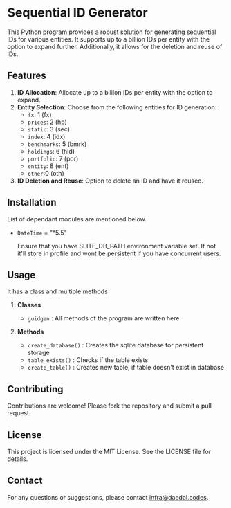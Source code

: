 # Sequential ID Generator

This Python program provides a robust solution for generating sequential IDs for various entities. It supports up to a billion IDs per entity with the option to expand further. Additionally, it allows for the deletion and reuse of IDs.

## Features

1. **ID Allocation**: Allocate up to a billion IDs per entity with the option to expand.
2. **Entity Selection**: Choose from the following entities for ID generation:
   - `fx`: 1 (fx)
   - `prices`: 2 (hp)
   - `static`: 3 (sec)
   - `index`: 4 (idx)
   - `benchmarks`: 5 (bmrk)
   - `holdings`: 6 (hld)
   - `portfolio`: 7 (por)
   - `entity`: 8 (ent)
   - `other`:0 (oth)
3. **ID Deletion and Reuse**: Option to delete an ID and have it reused.

## Installation

List of dependant modules are mentioned below.

- `DateTime` = "^5.5"

  Ensure that you have SLITE_DB_PATH environment variable set. If not it'll store in profile and wont be persistent
  if you have concurrent users.

## Usage

It has a class and multiple methods

1.  **Classes**

    - `guidgen` : All methods of the program are written here

2.  **Methods**

    - `create_database()` : Creates the sqlite database for persistent storage
    - `table_exists()` : Checks if the table exists
    - `create_table()` : Creates new table, if table doesn't exist in database

## Contributing

Contributions are welcome! Please fork the repository and submit a pull request.

## License

This project is licensed under the MIT License. See the LICENSE file for details.

## Contact

For any questions or suggestions, please contact infra@daedal.codes.
